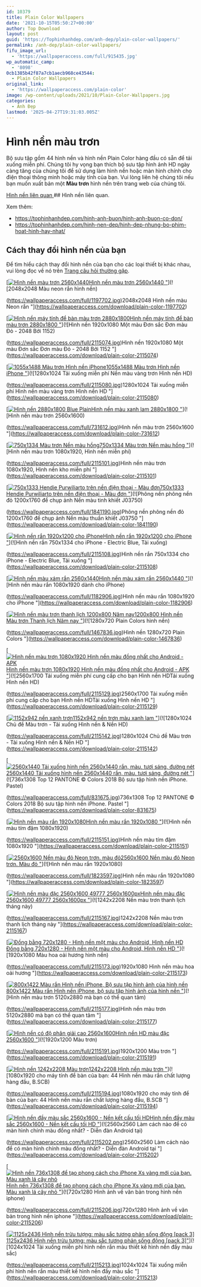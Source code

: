 ```yaml
---
id: 10379
title: Plain Color Wallpapers
date: '2021-10-15T05:50:27+00:00'
author: Top Download
layout: post
guid: 'https://Tophinhanhdep.com/anh-dep/plain-color-wallpapers/'
permalink: /anh-dep/plain-color-wallpapers/
fifu_image_url:
  - 'https://wallpaperaccess.com/full/915435.jpg'
wp_automatic_camp:
  - '8098'
0cb1385b42f87a7cb1aecb968ce43544:
  - Plain Color Wallpapers
original_link:
  - 'https://wallpaperaccess.com/plain-color'
image: /wp-content/uploads/2021/10/Plain-Color-Wallpapers.jpg
categories:
  - Ảnh Đẹp
lastmod: '2025-04-27T19:31:03.005Z'
---
```

# Hình nền màu trơn

Bộ sưu tập gồm 44 hình nền và hình nền Plain Color hàng đầu có sẵn để tải xuống miễn phí. Chúng tôi hy vọng bạn thích bộ sưu tập hình ảnh HD ngày càng tăng của chúng tôi để sử dụng làm hình nền hoặc màn hình chính cho điện thoại thông minh hoặc máy tính của bạn. Vui lòng liên hệ chúng tôi nếu bạn muốn xuất bản một **Màu trơn** hình nền trên trang web của chúng tôi.

[Hình nền liên quan ](#related) ## Hình nền liên quan.

   
 Xem thêm:

   
- <https://tophinhanhdep.com/hinh-anh-buon/hinh-anh-buon-co-don/>
- <https://tophinhanhdep.com/hinh-nen-dep/hinh-dep-nhung-bo-phim-hoat-hinh-hay-nhat/>

## Cách thay đổi hình nền của bạn

Để tìm hiểu cách thay đổi hình nền của bạn cho các loại thiết bị khác nhau, vui lòng đọc về nó trên [Trang câu hỏi thường gặp](https://tophinhanhdep.com/faq/).

  
[[![Hình nền màu trơn 2560x1440](https://wallpaperaccess.com/full/915435.jpg)Hình nền màu trơn 2560x1440 "](https://wallpaperaccess.com/download/plain-color-915435)](![2048x2048 Màu neon rắn hình nền)

(https://wallpaperaccess.com/full/1197702.jpg)2048x2048 Hình nền màu Neon rắn "](https://wallpaperaccess.com/download/plain-color-1197702)

[[![Hình nền máy tính để bàn màu trơn 2880x1800](https://wallpaperaccess.com/full/327148.jpg)Hình nền máy tính để bàn màu trơn 2880x1800 "](https://wallpaperaccess.com/download/plain-color-327148)](![Hình nền 1920x1080 Một màu Đơn sắc Đơn màu Đỏ - 2048 Bởi 1152)

(https://wallpaperaccess.com/full/2115074.jpg)Hình nền 1920x1080 Một màu Đơn sắc Đơn màu Đỏ - 2048 Bởi 1152 "](https://wallpaperaccess.com/download/plain-color-2115074)

[[![1055x1488 Màu trơn Hình nền iPhone](https://wallpaperaccess.com/full/2115078.jpg)1055x1488 Màu trơn Hình nền iPhone "](https://wallpaperaccess.com/download/plain-color-2115078)](![1280x1024 Tải xuống miễn phí Nền màu vàng trơn Hình nền HD)

(https://wallpaperaccess.com/full/2115080.jpg)1280x1024 Tải xuống miễn phí Hình nền màu vàng trơn Hình nền HD "](https://wallpaperaccess.com/download/plain-color-2115080)

[[![Hình nền 2880x1800 Blue Plain](https://wallpaperaccess.com/full/2089156.jpg)Hình nền màu xanh lam 2880x1800 "](https://wallpaperaccess.com/download/plain-color-2089156)](![Hình nền màu trơn 2560x1600)

(https://wallpaperaccess.com/full/731612.jpg)Hình nền màu trơn 2560x1600 "](https://wallpaperaccess.com/download/plain-color-731612)

[[![750x1334 Màu trơn Nền màu hồng](https://wallpaperaccess.com/full/1429619.jpg)750x1334 Màu trơn Nền màu hồng "](https://wallpaperaccess.com/download/plain-color-1429619)](![Hình nền màu trơn 1080x1920, Hình nền miễn phí)

(https://wallpaperaccess.com/full/2115101.jpg)Hình nền màu trơn 1080x1920, Hình nền kho miễn phí "](https://wallpaperaccess.com/download/plain-color-2115101)

[[![750x1333 Hendie Purwiliarto trên nền điện thoại - Màu đơn](https://wallpaperaccess.com/full/250727.jpg)750x1333 Hendie Purwiliarto trên nền điện thoại - Màu đơn "](https://wallpaperaccess.com/download/plain-color-250727)](![Phông nền phông nền đỏ 1200x1760 để chụp ảnh Nền màu tinh khiết J03750)

(https://wallpaperaccess.com/full/1841190.jpg)Phông nền phông nền đỏ 1200x1760 để chụp ảnh Nền màu thuần khiết J03750 "](https://wallpaperaccess.com/download/plain-color-1841190)

[[![Hình nền rắn 1920x1200 cho iPhone](https://wallpaperaccess.com/full/1756533.jpg)Hình nền rắn 1920x1200 cho iPhone "](https://wallpaperaccess.com/download/plain-color-1756533)](![Hình nền rắn 750x1334 cho iPhone - Electric Blue, Tải xuống)

(https://wallpaperaccess.com/full/2115108.jpg)Hình nền rắn 750x1334 cho iPhone - Electric Blue, Tải xuống "](https://wallpaperaccess.com/download/plain-color-2115108)

[[![Hình nền màu xám rắn 2560x1440](https://wallpaperaccess.com/full/2115111.jpg)Hình nền màu xám rắn 2560x1440 "](https://wallpaperaccess.com/download/plain-color-2115111)](![Hình nền màu rắn 1080x1920 dành cho iPhone)

(https://wallpaperaccess.com/full/1182906.jpg)Hình nền màu rắn 1080x1920 cho iPhone "](https://wallpaperaccess.com/download/plain-color-1182906)

[[![Hình nền màu trơn thanh lịch 1200x800 Năm nay](https://wallpaperaccess.com/full/2115118.jpg)1200x800 Hình nền Màu trơn Thanh lịch Năm nay "](https://wallpaperaccess.com/download/plain-color-2115118)](![1280x720 Plain Colors hình nền)

(https://wallpaperaccess.com/full/1467836.jpg)Hình nền 1280x720 Plain Colors "](https://wallpaperaccess.com/download/plain-color-1467836)

[[![Hình nền màu trơn 1080x1920 Hình nền màu đồng nhất cho Android - APK](https://wallpaperaccess.com/full/2115123.jpg)Hình nền màu trơn 1080x1920 Hình nền màu đồng nhất cho Android - APK "](https://wallpaperaccess.com/download/plain-color-2115123)](![2560x1700 Tải xuống miễn phí cung cấp cho bạn Hình nền HDTải xuống Hình nền HD)

(https://wallpaperaccess.com/full/2115129.jpg)2560x1700 Tải xuống miễn phí cung cấp cho bạn Hình nền HDTải xuống Hình nền HD "](https://wallpaperaccess.com/download/plain-color-2115129)

[[![1152x942 nền xanh trơn](https://wallpaperaccess.com/full/1467879.jpg)1152x942 nền trơn màu xanh lam "](https://wallpaperaccess.com/download/plain-color-1467879)](![1280x1024 Chủ đề Màu trơn - Tải xuống Hình nền & Nền HD)

(https://wallpaperaccess.com/full/2115142.jpg)1280x1024 Chủ đề Màu trơn - Tải xuống Hình nền &amp; Nền HD "](https://wallpaperaccess.com/download/plain-color-2115142)

[[![2560x1440 Tải xuống hình nền 2560x1440 rắn, màu, tươi sáng, đường nét](https://wallpaperaccess.com/full/1756508.jpg)2560x1440 Tải xuống hình nền 2560x1440 rắn, màu, tươi sáng, đường nét "](https://wallpaperaccess.com/download/plain-color-1756508)](![736x1308 Top 12 PANTONE © Colors 2018 Bộ sưu tập hình nền iPhone.  Pastel)

(https://wallpaperaccess.com/full/831675.jpg)736x1308 Top 12 PANTONE © Colors 2018 Bộ sưu tập hình nền iPhone. Pastel "](https://wallpaperaccess.com/download/plain-color-831675)

[[![Hình nền màu rắn 1920x1080](https://wallpaperaccess.com/full/2115150.jpg)Hình nền màu rắn 1920x1080 "](https://wallpaperaccess.com/download/plain-color-2115150)](![Hình nền màu tím đậm 1080x1920)

(https://wallpaperaccess.com/full/2115151.jpg)Hình nền màu tím đậm 1080x1920 "](https://wallpaperaccess.com/download/plain-color-2115151)

[[![2560x1600 Nền màu đỏ Neon trơn.  màu đỏ](https://wallpaperaccess.com/full/2115160.jpg)2560x1600 Nền màu đỏ Neon trơn. Màu đỏ "](https://wallpaperaccess.com/download/plain-color-2115160)](![Hình nền màu rắn 1920x1080)

(https://wallpaperaccess.com/full/1823597.jpg)Hình nền màu rắn 1920x1080 "](https://wallpaperaccess.com/download/plain-color-1823597)

[[![Hình nền màu đặc 2560x1600 49777 2560x1600px](https://wallpaperaccess.com/full/2115162.jpg)Hình nền màu đặc 2560x1600 49777 2560x1600px "](https://wallpaperaccess.com/download/plain-color-2115162)](![1242x2208 Nền màu trơn thanh lịch tháng này)

(https://wallpaperaccess.com/full/2115167.jpg)1242x2208 Nền màu trơn thanh lịch tháng này "](https://wallpaperaccess.com/download/plain-color-2115167)

[[![Đồng bằng 720x1280 - Hình nền một màu cho Android, Hình nền HD](https://wallpaperaccess.com/full/2115169.jpg)Đồng bằng 720x1280 - Hình nền một màu cho Android, Hình nền HD "](https://wallpaperaccess.com/download/plain-color-2115169)](![1920x1080 Màu hoa oải hương hình nền)

(https://wallpaperaccess.com/full/2115173.jpg)1920x1080 Hình nền màu hoa oải hương "](https://wallpaperaccess.com/download/plain-color-2115173)

[[![800x1422 Màu rắn Hình nền iPhone, Bộ sưu tập hình ảnh của hình nền](https://wallpaperaccess.com/full/2115175.jpg)800x1422 Màu rắn Hình nền iPhone, bộ sưu tập hình ảnh của hình nền "](https://wallpaperaccess.com/download/plain-color-2115175)](![Hình nền màu trơn 5120x2880 mà bạn có thể quan tâm)

(https://wallpaperaccess.com/full/2115177.jpg)Hình nền màu trơn 5120x2880 mà bạn có thể quan tâm "](https://wallpaperaccess.com/download/plain-color-2115177)

[[![Hình nền có độ phân giải cao 2560x1600](https://wallpaperaccess.com/full/1756374.jpg)Hình nền HD màu đặc 2560x1600 "](https://wallpaperaccess.com/download/plain-color-1756374)](![1920x1200 Màu trơn)

(https://wallpaperaccess.com/full/2115191.jpg)1920x1200 Màu trơn "](https://wallpaperaccess.com/download/plain-color-2115191)

[[![Hình nền 1242x2208 Màu trơn](https://wallpaperaccess.com/full/1202787.jpg)1242x2208 Hình nền màu trơn "](https://wallpaperaccess.com/download/plain-color-1202787)](![1080x1920 cho máy tính để bàn của bạn: 44 Hình nền màu rắn chất lượng hàng đầu, B.SCB)

(https://wallpaperaccess.com/full/2115194.jpg)1080x1920 cho máy tính để bàn của bạn: 44 Hình nền màu rắn chất lượng hàng đầu, B.SCB "](https://wallpaperaccess.com/download/plain-color-2115194)

[[![Hình nền đầy màu sắc 2560x1600 - Nền kết cấu tối HD](https://wallpaperaccess.com/full/2115201.jpg)Hình nền đầy màu sắc 2560x1600 - Nền kết cấu tối HD "](https://wallpaperaccess.com/download/plain-color-2115201)](![2560x2560 Làm cách nào để có màn hình chính màu đồng nhất?  - Diễn đàn Android tại)

(https://wallpaperaccess.com/full/2115202.png)2560x2560 Làm cách nào để có màn hình chính màu đồng nhất? - Diễn đàn Android tại "](https://wallpaperaccess.com/download/plain-color-2115202)

[[![Hình nền 736x1308 để tạo phong cách cho iPhone Xs vàng mới của bạn.  Màu xanh lá cây nhỏ](https://wallpaperaccess.com/full/2115205.jpg)Hình nền 736x1308 để tạo phong cách cho iPhone Xs vàng mới của bạn. Màu xanh lá cây nhỏ "](https://wallpaperaccess.com/download/plain-color-2115205)](![720x1280 Hình ảnh về văn bản trong hình nền iphone)

(https://wallpaperaccess.com/full/2115206.jpg)720x1280 Hình ảnh về văn bản trong hình nền iphone "](https://wallpaperaccess.com/download/plain-color-2115206)

[[![1125x2436 Hình nền trừu tượng: màu sắc tương phản sống động [pack 3]](https://wallpaperaccess.com/full/1732322.jpg)1125x2436 Hình nền trừu tượng: màu sắc tương phản sống động \[pack 3\]"](https://wallpaperaccess.com/download/plain-color-1732322)](![1024x1024 Tải xuống miễn phí hình nền rắn màu thiết kế hình nền đầy màu sắc)

(https://wallpaperaccess.com/full/2115213.jpg)1024x1024 Tải xuống miễn phí hình nền rắn màu thiết kế hình nền đầy màu sắc "](https://wallpaperaccess.com/download/plain-color-2115213)
